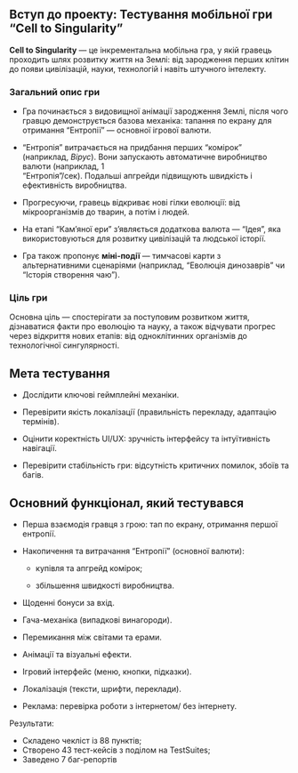 ## **Вступ до проекту: Тестування мобільної гри**  **“Cell to Singularity”**

**Cell to Singularity** — це інкрементальна мобільна гра, у якій гравець проходить шлях розвитку життя на Землі: від зародження перших клітин до появи цивілізацій, науки, технологій і навіть штучного інтелекту.

### **Загальний опис гри**

* Гра починається з видовищної анімації зародження Землі, після чого гравцю демонструється базова механіка: тапання по екрану для отримання “Ентропії” — основної ігрової валюти.

* “Ентропія” витрачається на придбання перших “комірок” (наприклад, *Вірус*). Вони запускають автоматичне виробництво валюти (наприклад, 1   
  “Ентропія”/сек). Подальші апгрейди підвищують швидкість і ефективність виробництва.

* Прогресуючи, гравець відкриває нові гілки еволюції: від мікроорганізмів до тварин, а потім і людей.

* На етапі “Кам’яної ери” з’являється додаткова валюта — “Ідея”, яка використовуються для розвитку цивілізацій та людської історії.

* Гра також пропонує **міні-події** — тимчасові карти з альтернативними сценаріями (наприклад, “Еволюція динозаврів” чи “Історія створення чаю”).

### **Ціль гри**

Основна ціль — спостерігати за поступовим розвитком життя, дізнаватися факти про еволюцію та науку, а також відчувати прогрес через відкриття нових етапів: від одноклітинних організмів до технологічної сингулярності.

## **Мета тестування**

* Дослідити ключові геймплейні механіки.

* Перевірити якість локалізації (правильність перекладу, адаптацію термінів).

* Оцінити коректність UI/UX: зручність інтерфейсу та інтуїтивність навігації.

* Перевірити стабільність гри: відсутність критичних помилок, збоїв та багів.

 

## **Основний функціонал, який тестувався**

* Перша взаємодія гравця з грою: тап по екрану, отримання першої ентропії.

* Накопичення та витрачання “Ентропії” (основної валюти):

  * купівля та апгрейд комірок;

  * збільшення швидкості виробництва.

* Щоденні бонуси за вхід.

* Гача-механіка (випадкові винагороди).

* Перемикання між світами та ерами.

* Анімації та візуальні ефекти.

* Ігровий інтерфейс (меню, кнопки, підказки).

* Локалізація (тексти, шрифти, переклади).

* Реклама: перевірка роботи з інтернетом/ без інтернету.


Результати:

* Складено чекліст із 88 пунктів;  
* Створено 43 тест-кейсів з поділом на TestSuites;  
* Заведено 7 баг\-репортів

